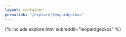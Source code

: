 ```yaml
---
layout: container
permalink: "/explore/leopardgeckos"
---
```


<link rel="stylesheet" type="text/css" href="/static/css/explore.css">
{% include explore.html subreddit="leopardgeckos" %}
